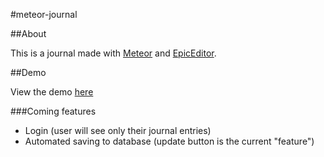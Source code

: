 #meteor-journal

##About

This is a journal made with [Meteor](https://www.meteor.com/) and
[EpicEditor](http://epiceditor.com/).

##Demo

View the demo [here](http://meteorjournal.meteor.com/)

###Coming features
* Login (user will see only their journal entries)
* Automated saving to database (update button is the current "feature")
